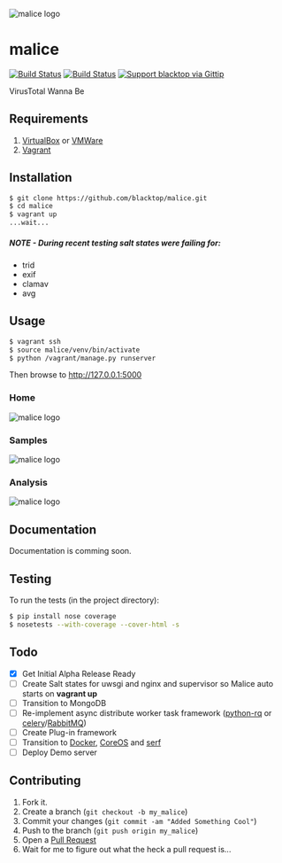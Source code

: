 ![malice logo](https://raw.githubusercontent.com/black-top/malice/master/app/static/img/logo/malice_logo.png)

malice
======
[![Build Status](https://drone.io/github.com/blacktop/malice/status.png)](https://drone.io/github.com/blacktop/malice/latest)
[![Build Status](https://travis-ci.org/blacktop/malice.svg?branch=master)](https://travis-ci.org/blacktop/malice)
[![Support blacktop via Gittip](http://img.shields.io/gittip/blacktop.svg)](https://www.gittip.com/blacktop/)

VirusTotal Wanna Be

Requirements
------------
1. [VirtualBox](https://www.virtualbox.org/wiki/Downloads) or [VMWare](https://www.vmware.com/products/fusion/)
2. [Vagrant](http://www.vagrantup.com/downloads.html)

Installation
-----------
```bash
$ git clone https://github.com/blacktop/malice.git
$ cd malice
$ vagrant up
...wait...
```
##### NOTE - During recent testing salt states were failing for:
- trid
- exif
- clamav
- avg

Usage
-----
```bash
$ vagrant ssh
$ source malice/venv/bin/activate
$ python /vagrant/manage.py runserver
```

Then browse to http://127.0.0.1:5000

### Home
![malice logo](https://raw.githubusercontent.com/blacktop/malice/master/docs/images/index.png)
### Samples
![malice logo](https://raw.githubusercontent.com/blacktop/malice/master/docs/images/samples.png)
### Analysis
![malice logo](https://raw.githubusercontent.com/blacktop/malice/master/docs/images/analysis.png)

Documentation
-------------
Documentation is comming soon.

Testing
-------
To run the tests (in the project directory):
```bash
$ pip install nose coverage
$ nosetests --with-coverage --cover-html -s
```

Todo
----
- [x] Get Initial Alpha Release Ready
- [ ] Create Salt states for uwsgi and nginx and supervisor so Malice auto starts on **vagrant up**
- [ ] Transition to MongoDB
- [ ] Re-implement async distribute worker task framework ([python-rq](http://python-rq.org) or [celery](http://www.celeryproject.org)/[RabbitMQ](http://www.rabbitmq.com))
- [ ] Create Plug-in framework
- [ ] Transition to [Docker](), [CoreOS]() and [serf]()
- [ ] Deploy Demo server

Contributing
------------
1. Fork it.
2. Create a branch (`git checkout -b my_malice`)
3. Commit your changes (`git commit -am "Added Something Cool"`)
4. Push to the branch (`git push origin my_malice`)
5. Open a [Pull Request](https://github.com/blacktop/malice/pulls)
6. Wait for me to figure out what the heck a pull request is...

